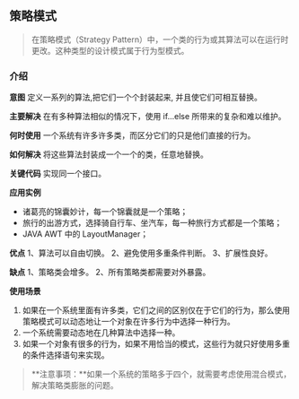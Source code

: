 ## 策略模式

> 在策略模式（Strategy Pattern）中，一个类的行为或其算法可以在运行时更改。这种类型的设计模式属于行为型模式。

### 介绍

**意图** 定义一系列的算法,把它们一个个封装起来, 并且使它们可相互替换。

**主要解决** 在有多种算法相似的情况下，使用 if...else 所带来的复杂和难以维护。

**何时使用** 一个系统有许多许多类，而区分它们的只是他们直接的行为。

**如何解决** 将这些算法封装成一个一个的类，任意地替换。

**关键代码** 实现同一个接口。

**应用实例** 
- 诸葛亮的锦囊妙计，每一个锦囊就是一个策略；
- 旅行的出游方式，选择骑自行车、坐汽车，每一种旅行方式都是一个策略；
- JAVA AWT 中的 LayoutManager；

**优点** 1、算法可以自由切换。 2、避免使用多重条件判断。 3、扩展性良好。

**缺点**  1、策略类会增多。 2、所有策略类都需要对外暴露。

**使用场景** 
1. 如果在一个系统里面有许多类，它们之间的区别仅在于它们的行为，那么使用策略模式可以动态地让一个对象在许多行为中选择一种行为。
2. 一个系统需要动态地在几种算法中选择一种。
3.  如果一个对象有很多的行为，如果不用恰当的模式，这些行为就只好使用多重的条件选择语句来实现。

> **注意事项：**如果一个系统的策略多于四个，就需要考虑使用混合模式，解决策略类膨胀的问题。